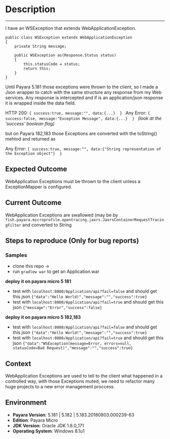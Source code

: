 # Description #
----------
I have an WSException that extends WebApplicationException.

```
public class WSException extends WebApplicationException
{
    private String message;

    public WSException as(Response.Status status)
    {
        this.statusCode = status;
        return this;
    }
}
```

Until Payara 5.181 those exceptions were thrown to the client, so I made a Json wrapper to catch with the same structure any response from my Web services. Any response is intercepted and if is an application/json response it is wrapped inside the data field.

HTTP 200: `{ success:true, message:"", data:{...}  } `
Any Error: `{ success:false, message:"Exception Message", data:{...}  } `
_(look at the 'success' boolean flag)_

but on Payara 182,183 those Exceptions are converted with the toString() mehtod and returned as

Any Error: `{ success:true, message:"", data:{"String representation of the Exception object"}  } `



## Expected Outcome

WebApplication Exceptions must be thrown to the client unless a ExceptionMapper is configured.

## Current Outcome

WebApplication Exceptions are swallowed (may be by `fish.payara.microprofile.opentracing.jaxrs.JaxrsContainerRequestTracingFilter` and converted to String

## Steps to reproduce (Only for bug reports) 


### Samples

- clone this repo -> 
- run `gradlew war` to get an Application.war

**deploy it on payara micro 5 181** 
- test with  `localhost:8080/Application/api?fail=false` and should get this json 
   `{"data":"Hello World!","message":"","success":true}`
- test with  `localhost:8080/Application/api?fail=true` and should get this json 
   `{"message":"Error","success":false}`

**deploy it on payara micro 5 182,183** 
- test with  `localhost:8080/Application/api?fail=false` and should get this json 
   `{"data":"Hello World!","message":"","success":true}`
- test with  `localhost:8080/Application/api?fail=true` and should get this json 
   `{"data":"WSException(message=Error, errors=null, statusCode=Bad Request)","message":"","success":true}`

## Context 

WebApplication Exceptions are used to tell to the client what happened in a controlled way, with those Exceptions muted, we need to refactor many huge projects to a new error management proccess.

## Environment ##

- **Payara Version**: 5.181 | 5.182 | 5.183.20180803.000239-63
- **Edition**: Payara Micro
- **JDK Version**: Oracle JDK 1.8.0_171 
- **Operating System**: Windows 8.1u1


